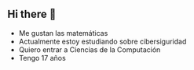 ## Hi there 👋
- Me gustan las matemáticas
- Actualmente estoy estudiando sobre cibersiguridad
- Quiero entrar a Ciencias de la Computación
- Tengo 17 años
<!--
**Fixi2731/Fixi2731** is a ✨ _special_ ✨ repository because its `README.md` (this file) appears on your GitHub profile.

Here are some ideas to get you started:

- 🔭 I’m currently working on ...
- 🌱 I’m currently learning ...
- 👯 I’m looking to collaborate on ...
- 🤔 I’m looking for help with ...
- 💬 Ask me about ...
- 📫 How to reach me: ...
- 😄 Pronouns: ...
- ⚡ Fun fact: ...
-->
